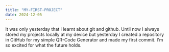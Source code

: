 ```yaml
---
title: "MY-FIRST-PROJECT"
date: 2024-12-05
---
```

It was only yesterday that i learnt about git and github. Until now I always stored my projects locally at my device but yesterday I created a repository in GitHub for my simple QR-Code Generator and made my first commit.
I'm so excited for what the future holds.
